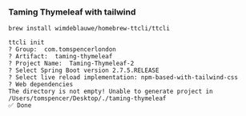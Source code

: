 ### Taming Thymeleaf with tailwind 

```angular2html
brew install wimdeblauwe/homebrew-ttcli/ttcli
```

```angular2html
ttcli init
? Group:  com.tomspencerlondon
? Artifact:  taming-thymeleaf
? Project Name:  Taming-Thymeleaf-2
? Select Spring Boot version 2.7.5.RELEASE
? Select live reload implementation: npm-based-with-tailwind-css
? Web dependencies
The directory is not empty! Unable to generate project in /Users/tomspencer/Desktop/./taming-thymeleaf
✅ Done
```
